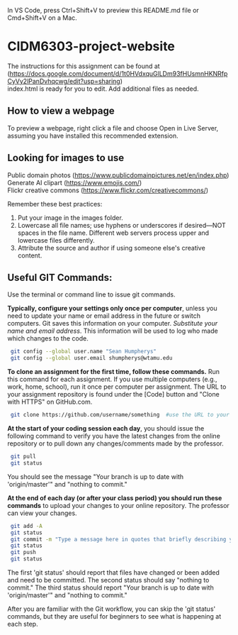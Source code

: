 



In VS Code, press Ctrl+Shift+V to preview this README.md file or Cmd+Shift+V on a Mac.

# CIDM6303-project-website 
The instructions for this assignment can be found at   
(https://docs.google.com/document/d/1t0HVdxquGlLDm93fHUsmnHKNRfpCyVy2lPanDvhqcwg/edit?usp=sharing)  
index.html is ready for you to edit. Add additional files as needed. 

## How to view a webpage
To preview a webpage, right click a file and choose Open in Live Server, assuming you have installed this recommended extension. 

## Looking for images to use
Public domain photos (https://www.publicdomainpictures.net/en/index.php)  
Generate AI clipart (https://www.emojis.com/)  
Flickr creative commons (https://www.flickr.com/creativecommons/)  

Remember these best practices: 
1. Put your image in the images folder.
2. Lowercase all file names; use hyphens or underscores if desired—NOT spaces in the file name. Different web servers process upper and lowercase files differently. 
3. Attribute the source and author if using someone else's creative content.

## Useful GIT Commands:  
Use the terminal or command line to issue git commands. 
  
**Typically, configure your settings only once per computer**, unless you need to update your name or email address in the future or switch computers. Git saves this information on your computer. *Substitute your name and email address*. This information will be used to log who made which changes to the code.
```bash
 git config --global user.name "Sean Humpherys" 
 git config --global user.email shumpherys@wtamu.edu
```

**To clone an assignment for the first time, follow these commands.** Run this command for each assignment. If you use multiple computers (e.g., work, home, school), run it once per computer per assignment. The URL to your assignment repository is found under the [Code] button and "Clone with HTTPS" on GitHub.com.
```bash
 git clone https://github.com/username/something  #use the URL to your specific assignment repository on github.com
 ```

**At the start of your coding session each day**, you should issue the following command to verify you have the latest changes from the online repository or to pull down any changes/comments made by the professor.     
```bash
 git pull  
 git status 
```
You should see the message "Your branch is up to date with 'origin/master'" and "nothing to commit."   
 
**At the end of each day (or after your class period) you should run these commands** to upload your changes to your online repository. The professor can view your changes.     
```bash
 git add -A
 git status    
 git commit -m "Type a message here in quotes that briefly describing your changes"
 git status    
 git push
 git status   
```
The first 'git status' should report that files have changed or been added and need to be committed. The second status should say "nothing to commit." The third status should report "Your branch is up to date with 'origin/master'" and "nothing to commit."  

After you are familiar with the Git workflow, you can skip the 'git status' commands, but they are useful for beginners to see what is happening at each step.
